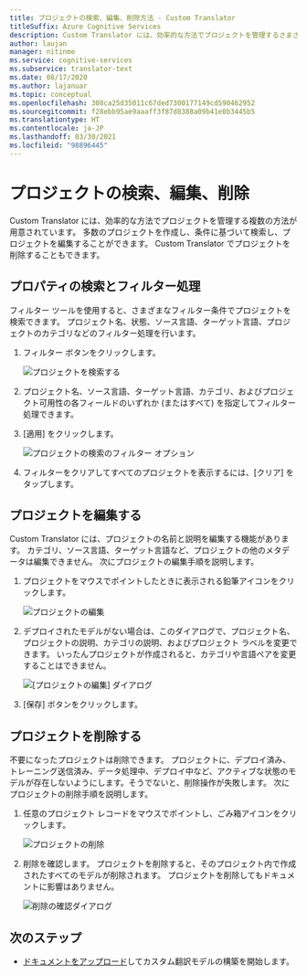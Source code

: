 ```yaml
---
title: プロジェクトの検索、編集、削除方法 - Custom Translator
titleSuffix: Azure Cognitive Services
description: Custom Translator には、効率的な方法でプロジェクトを管理するさまざまな方法が用意されています。 複数のプロジェクトを作成し、条件に基づいて検索し、プロジェクトを編集することができます。 Custom Translator でプロジェクトを削除することもできます。
author: laujan
manager: nitinme
ms.service: cognitive-services
ms.subservice: translator-text
ms.date: 08/17/2020
ms.author: lajanuar
ms.topic: conceptual
ms.openlocfilehash: 308ca25d35011c67ded7300177149cd590462952
ms.sourcegitcommit: f28ebb95ae9aaaff3f87d8388a09b41e0b3445b5
ms.translationtype: HT
ms.contentlocale: ja-JP
ms.lasthandoff: 03/30/2021
ms.locfileid: "98896445"
---
```

# <a name="search-edit-and-delete-projects"></a>プロジェクトの検索、編集、削除

Custom Translator には、効率的な方法でプロジェクトを管理する複数の方法が用意されています。 多数のプロジェクトを作成し、条件に基づいて検索し、プロジェクトを編集することができます。 Custom Translator でプロジェクトを削除することもできます。  

## <a name="search-and-filter-projects"></a>プロパティの検索とフィルター処理

フィルター ツールを使用すると、さまざまなフィルター条件でプロジェクトを検索できます。 プロジェクト名、状態、ソース言語、ターゲット言語、プロジェクトのカテゴリなどのフィルター処理を行います。

1. フィルター ボタンをクリックします。

    ![プロジェクトを検索する](media/how-to/how-to-search-project.png)

2. プロジェクト名、ソース言語、ターゲット言語、カテゴリ、およびプロジェクト可用性の各フィールドのいずれか (またはすべて) を指定してフィルター処理できます。

3. [適用] をクリックします。

    ![プロジェクトの検索のフィルター オプション](media/how-to/how-to-search-project-filters.png)

4. フィルターをクリアしてすべてのプロジェクトを表示するには、[クリア] をタップします。

## <a name="edit-a-project"></a>プロジェクトを編集する

Custom Translator には、プロジェクトの名前と説明を編集する機能があります。 カテゴリ、ソース言語、ターゲット言語など、プロジェクトの他のメタデータは編集できません。 次にプロジェクトの編集手順を説明します。

1. プロジェクトをマウスでポイントしたときに表示される鉛筆アイコンをクリックします。

    ![プロジェクトの編集](media/how-to/how-to-edit-project.png)

2. デプロイされたモデルがない場合は、このダイアログで、プロジェクト名、プロジェクトの説明、カテゴリの説明、およびプロジェクト ラベルを変更できます。 いったんプロジェクトが作成されると、カテゴリや言語ペアを変更することはできません。

    ![[プロジェクトの編集] ダイアログ](media/how-to/how-to-edit-project-dialog.png)

3. [保存] ボタンをクリックします。

## <a name="delete-a-project"></a>プロジェクトを削除する

不要になったプロジェクトは削除できます。 プロジェクトに、デプロイ済み、トレーニング送信済み、データ処理中、デプロイ中など、アクティブな状態のモデルが存在しないようにします。そうでないと、削除操作が失敗します。 次にプロジェクトの削除手順を説明します。

1. 任意のプロジェクト レコードをマウスでポイントし、ごみ箱アイコンをクリックします。

   ![プロジェクトの削除](media/how-to/how-to-delete-project.png)

2. 削除を確認します。 プロジェクトを削除すると、そのプロジェクト内で作成されたすべてのモデルが削除されます。 プロジェクトを削除してもドキュメントに影響はありません。

   ![削除の確認ダイアログ](media/how-to/how-to-delete-project-confirm.png)

## <a name="next-steps"></a>次のステップ

- [ドキュメントをアップロード](how-to-upload-document.md)してカスタム翻訳モデルの構築を開始します。
